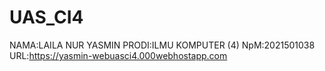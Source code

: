 # UAS_CI4
NAMA:LAILA NUR YASMIN
PRODI:ILMU KOMPUTER (4)
NpM:2021501038
URL:https://yasmin-webuasci4.000webhostapp.com
